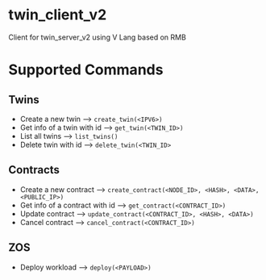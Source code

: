 # twin_client_v2
Client for twin_server_v2 using V Lang based on RMB

# Supported Commands

## Twins
- Create a new twin             --> `create_twin(<IPV6>)`
- Get info of a twin with id    --> `get_twin(<TWIN_ID>)`
- List all twins                --> `list_twins()`
- Delete twin with id           --> `delete_twin(<TWIN_ID>`

## Contracts
- Create a new contract           --> `create_contract(<NODE_ID>, <HASH>, <DATA>, <PUBLIC_IP>)`
- Get info of a contract with id  --> `get_contract(<CONTRACT_ID>)`
- Update contract                 --> `update_contract(<CONTRACT_ID>, <HASH>, <DATA>)`
- Cancel contract                 --> `cancel_contract(<CONTRACT_ID>)`

## ZOS
- Deploy workload --> `deploy(<PAYLOAD>)`
